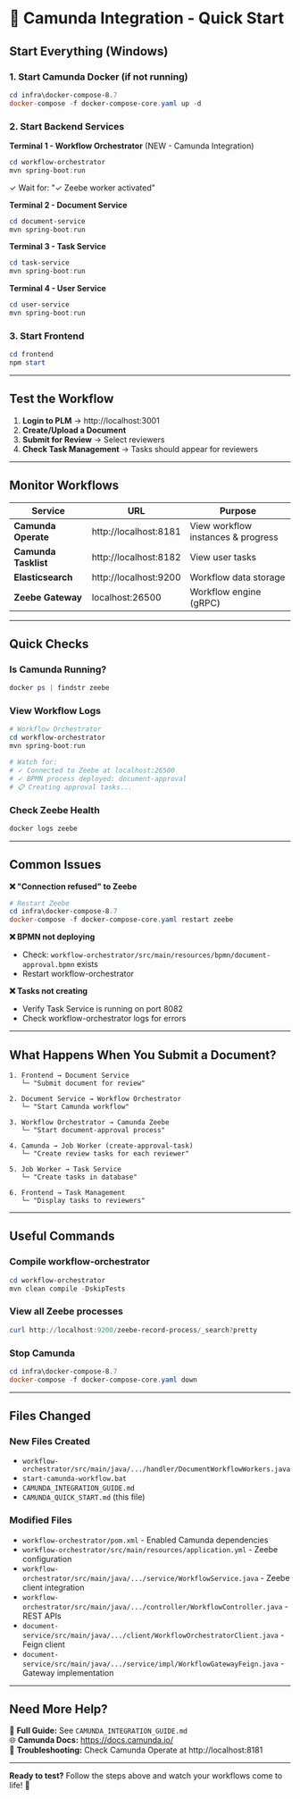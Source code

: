 # 🚀 Camunda Integration - Quick Start

## Start Everything (Windows)

### 1. Start Camunda Docker (if not running)
```powershell
cd infra\docker-compose-8.7
docker-compose -f docker-compose-core.yaml up -d
```

### 2. Start Backend Services

**Terminal 1 - Workflow Orchestrator** (NEW - Camunda Integration)
```powershell
cd workflow-orchestrator
mvn spring-boot:run
```
✓ Wait for: "✓ Zeebe worker activated"

**Terminal 2 - Document Service**
```powershell
cd document-service
mvn spring-boot:run
```

**Terminal 3 - Task Service**
```powershell
cd task-service
mvn spring-boot:run
```

**Terminal 4 - User Service**
```powershell
cd user-service
mvn spring-boot:run
```

### 3. Start Frontend
```powershell
cd frontend
npm start
```

---

## Test the Workflow

1. **Login to PLM** → http://localhost:3001
2. **Create/Upload a Document**
3. **Submit for Review** → Select reviewers
4. **Check Task Management** → Tasks should appear for reviewers

---

## Monitor Workflows

| Service | URL | Purpose |
|---------|-----|---------|
| **Camunda Operate** | http://localhost:8181 | View workflow instances & progress |
| **Camunda Tasklist** | http://localhost:8182 | View user tasks |
| **Elasticsearch** | http://localhost:9200 | Workflow data storage |
| **Zeebe Gateway** | localhost:26500 | Workflow engine (gRPC) |

---

## Quick Checks

### Is Camunda Running?
```powershell
docker ps | findstr zeebe
```

### View Workflow Logs
```powershell
# Workflow Orchestrator
cd workflow-orchestrator
mvn spring-boot:run

# Watch for:
# ✓ Connected to Zeebe at localhost:26500
# ✓ BPMN process deployed: document-approval
# 📋 Creating approval tasks...
```

### Check Zeebe Health
```powershell
docker logs zeebe
```

---

## Common Issues

**❌ "Connection refused" to Zeebe**
```powershell
# Restart Zeebe
cd infra\docker-compose-8.7
docker-compose -f docker-compose-core.yaml restart zeebe
```

**❌ BPMN not deploying**
- Check: `workflow-orchestrator/src/main/resources/bpmn/document-approval.bpmn` exists
- Restart workflow-orchestrator

**❌ Tasks not creating**
- Verify Task Service is running on port 8082
- Check workflow-orchestrator logs for errors

---

## What Happens When You Submit a Document?

```
1. Frontend → Document Service
   └─ "Submit document for review"

2. Document Service → Workflow Orchestrator
   └─ "Start Camunda workflow"

3. Workflow Orchestrator → Camunda Zeebe
   └─ "Start document-approval process"

4. Camunda → Job Worker (create-approval-task)
   └─ "Create review tasks for each reviewer"

5. Job Worker → Task Service
   └─ "Create tasks in database"

6. Frontend → Task Management
   └─ "Display tasks to reviewers"
```

---

## Useful Commands

### Compile workflow-orchestrator
```powershell
cd workflow-orchestrator
mvn clean compile -DskipTests
```

### View all Zeebe processes
```powershell
curl http://localhost:9200/zeebe-record-process/_search?pretty
```

### Stop Camunda
```powershell
cd infra\docker-compose-8.7
docker-compose -f docker-compose-core.yaml down
```

---

## Files Changed

### New Files Created
- `workflow-orchestrator/src/main/java/.../handler/DocumentWorkflowWorkers.java`
- `start-camunda-workflow.bat`
- `CAMUNDA_INTEGRATION_GUIDE.md`
- `CAMUNDA_QUICK_START.md` (this file)

### Modified Files
- `workflow-orchestrator/pom.xml` - Enabled Camunda dependencies
- `workflow-orchestrator/src/main/resources/application.yml` - Zeebe configuration
- `workflow-orchestrator/src/main/java/.../service/WorkflowService.java` - Zeebe client integration
- `workflow-orchestrator/src/main/java/.../controller/WorkflowController.java` - REST APIs
- `document-service/src/main/java/.../client/WorkflowOrchestratorClient.java` - Feign client
- `document-service/src/main/java/.../service/impl/WorkflowGatewayFeign.java` - Gateway implementation

---

## Need More Help?

📖 **Full Guide:** See `CAMUNDA_INTEGRATION_GUIDE.md`  
🌐 **Camunda Docs:** https://docs.camunda.io/  
🔧 **Troubleshooting:** Check Camunda Operate at http://localhost:8181

---

**Ready to test?** Follow the steps above and watch your workflows come to life! 🎉

